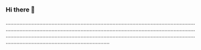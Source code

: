 ### Hi there 👋

........................................................................................................................................................................................................................................................................................................................................................................................................................................................